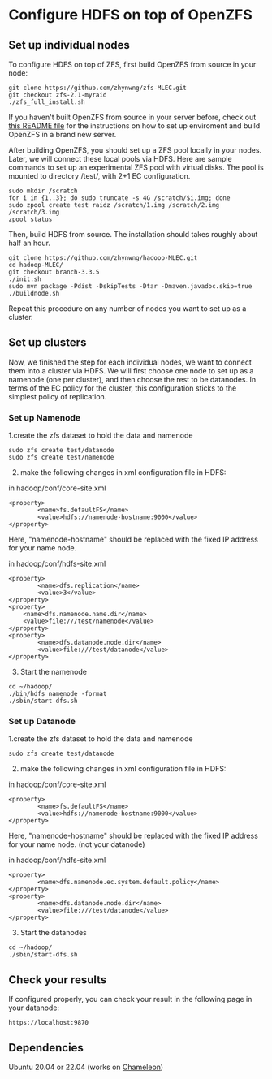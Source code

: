 # Configure HDFS on top of OpenZFS

## Set up individual nodes 
To configure HDFS on top of ZFS, first build OpenZFS from source in your node:
```
git clone https://github.com/zhynwng/zfs-MLEC.git
git checkout zfs-2.1-myraid
./zfs_full_install.sh
```
If you haven't built OpenZFS from source in your server before, check out [this README file](https://github.com/zhynwng/zfs-MLEC/blob/zfs-2.1-myraid/README.md) for the instructions on how to set up enviroment and build OpenZFS in a brand new server.

After building OpenZFS, you should set up a ZFS pool locally in your nodes. Later, we will connect these local pools via HDFS. Here are sample commands to set up an experimental ZFS pool with virtual disks. The pool is mounted to directory /test/, with 2+1 EC configuration.
```
sudo mkdir /scratch
for i in {1..3}; do sudo truncate -s 4G /scratch/$i.img; done
sudo zpool create test raidz /scratch/1.img /scratch/2.img /scratch/3.img 
zpool status
```

Then, build HDFS from source. The installation should takes roughly about half an hour. 
```
git clone https://github.com/zhynwng/hadoop-MLEC.git
cd hadoop-MLEC/
git checkout branch-3.3.5
./init.sh
sudo mvn package -Pdist -DskipTests -Dtar -Dmaven.javadoc.skip=true
./buildnode.sh
```

Repeat this procedure on any number of nodes you want to set up as a cluster.


## Set up clusters
Now, we finished the step for each individual nodes, we want to connect them into a cluster via HDFS. We will first choose one node to set up as a namenode (one per cluster), and then choose the rest to be datanodes. In terms of the EC policy for the cluster, this configuration sticks to the simplest policy of replication. 

### Set up Namenode

1.create the zfs dataset to hold the data and namenode
```
sudo zfs create test/datanode
sudo zfs create test/namenode
```

2. make the following changes in xml configuration file in HDFS:

in hadoop/conf/core-site.xml
```
<property>
        <name>fs.defaultFS</name>
        <value>hdfs://namenode-hostname:9000</value>
</property>
```
Here, "namenode-hostname" should be replaced with the fixed IP address for your name node.

in hadoop/conf/hdfs-site.xml 
```
<property>
        <name>dfs.replication</name>
        <value>3</value>
</property>
<property>
    <name>dfs.namenode.name.dir</name>
    <value>file:///test/namenode</value>
</property>
<property>
        <name>dfs.datanode.node.dir</name>
        <value>file:///test/datanode</value>
</property>
```

3. Start the namenode

```
cd ~/hadoop/
./bin/hdfs namenode -format
./sbin/start-dfs.sh
```

### Set up Datanode

1.create the zfs dataset to hold the data and namenode
```
sudo zfs create test/datanode
```

2. make the following changes in xml configuration file in HDFS:

in hadoop/conf/core-site.xml
```
<property>
        <name>fs.defaultFS</name>
        <value>hdfs://namenode-hostname:9000</value>
</property>
```
Here, "namenode-hostname" should be replaced with the fixed IP address for your name node. (not your datanode)

in hadoop/conf/hdfs-site.xml 
```
<property>
        <name>dfs.namenode.ec.system.default.policy</name>
</property>
<property>
        <name>dfs.datanode.node.dir</name>
        <value>file:///test/datanode</value>
</property>
```

3. Start the datanodes

```
cd ~/hadoop/
./sbin/start-dfs.sh
```

## Check your results

If configured properly, you can check your result in the following page in your datanode:
```
https://localhost:9870
```

## Dependencies
Ubuntu 20.04 or 22.04 (works on [Chameleon](https://www.chameleoncloud.org/about/chameleon/))